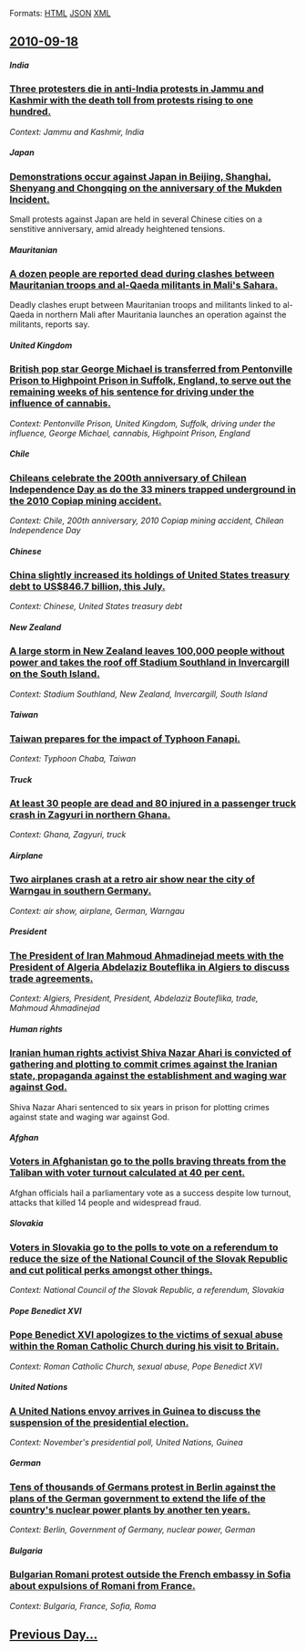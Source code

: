 
Formats: [HTML](2010/09/18/index.html)  [JSON](2010/09/18/index.json)  [XML](2010/09/18/index.xml)  

## [2010-09-18](/news/2010/09/18/index.md)

##### India
### [Three protesters die in anti-India protests in Jammu and Kashmir with the death toll from protests rising to one hundred. ](/news/2010/09/18/three-protesters-die-in-anti-india-protests-in-jammu-and-kashmir-with-the-death-toll-from-protests-rising-to-one-hundred.md)
_Context: Jammu and Kashmir, India_

##### Japan
### [Demonstrations occur against Japan in Beijing, Shanghai, Shenyang and Chongqing on the anniversary of the Mukden Incident. ](/news/2010/09/18/demonstrations-occur-against-japan-in-beijing-shanghai-shenyang-and-chongqing-on-the-anniversary-of-the-mukden-incident.md)
Small protests against Japan are held in several Chinese cities on a senstitive anniversary, amid already heightened tensions.

##### Mauritanian
### [A dozen people are reported dead during clashes between Mauritanian troops and al-Qaeda militants in Mali's Sahara. ](/news/2010/09/18/a-dozen-people-are-reported-dead-during-clashes-between-mauritanian-troops-and-al-qaeda-militants-in-mali-s-sahara.md)
Deadly clashes erupt between Mauritanian troops and militants linked to al-Qaeda in northern Mali after Mauritania launches an operation against the militants, reports say.

##### United Kingdom
### [British pop star George Michael is transferred from Pentonville Prison to Highpoint Prison in Suffolk, England, to serve out the remaining weeks of his sentence for driving under the influence of cannabis. ](/news/2010/09/18/british-pop-star-george-michael-is-transferred-from-pentonville-prison-to-highpoint-prison-in-suffolk-england-to-serve-out-the-remaining-w.md)
_Context: Pentonville Prison, United Kingdom, Suffolk, driving under the influence, George Michael, cannabis, Highpoint Prison, England_

##### Chile
### [Chileans celebrate the 200th anniversary of Chilean Independence Day as do the 33 miners trapped underground in the 2010 Copiap mining accident. ](/news/2010/09/18/chileans-celebrate-the-200th-anniversary-of-chilean-independence-day-as-do-the-33-miners-trapped-underground-in-the-2010-copiapo-mining-acci.md)
_Context: Chile, 200th anniversary, 2010 Copiap mining accident, Chilean Independence Day_

##### Chinese
### [China slightly increased its holdings of United States treasury debt to US$846.7 billion, this July. ](/news/2010/09/18/china-slightly-increased-its-holdings-of-united-states-treasury-debt-to-us-846-7-billion-this-july.md)
_Context: Chinese,  United States treasury debt_

##### New Zealand
### [A large storm in New Zealand leaves 100,000 people without power and takes the roof off Stadium Southland in Invercargill on the South Island. ](/news/2010/09/18/a-large-storm-in-new-zealand-leaves-100-000-people-without-power-and-takes-the-roof-off-stadium-southland-in-invercargill-on-the-south-islan.md)
_Context: Stadium Southland, New Zealand, Invercargill, South Island_

##### Taiwan
### [Taiwan prepares for the impact of Typhoon Fanapi. ](/news/2010/09/18/taiwan-prepares-for-the-impact-of-typhoon-fanapi.md)
_Context: Typhoon Chaba, Taiwan_

##### Truck
### [At least 30 people are dead and 80 injured in a passenger truck crash in Zagyuri in northern Ghana. ](/news/2010/09/18/at-least-30-people-are-dead-and-80-injured-in-a-passenger-truck-crash-in-zagyuri-in-northern-ghana.md)
_Context: Ghana, Zagyuri, truck_

##### Airplane
### [Two airplanes crash at a retro air show near the city of Warngau in southern Germany. ](/news/2010/09/18/two-airplanes-crash-at-a-retro-air-show-near-the-city-of-warngau-in-southern-germany.md)
_Context: air show, airplane, German, Warngau_

##### President
### [The President of Iran Mahmoud Ahmadinejad meets with the President of Algeria Abdelaziz Bouteflika in Algiers to discuss trade agreements. ](/news/2010/09/18/the-president-of-iran-mahmoud-ahmadinejad-meets-with-the-president-of-algeria-abdelaziz-bouteflika-in-algiers-to-discuss-trade-agreements.md)
_Context: Algiers, President, President, Abdelaziz Bouteflika, trade, Mahmoud Ahmadinejad_

##### Human rights
### [Iranian human rights activist Shiva Nazar Ahari is convicted of gathering and plotting to commit crimes against the Iranian state, propaganda against the establishment and waging war against God. ](/news/2010/09/18/iranian-human-rights-activist-shiva-nazar-ahari-is-convicted-of-gathering-and-plotting-to-commit-crimes-against-the-iranian-state-propagand.md)
Shiva Nazar Ahari sentenced to six years in prison for plotting crimes against state and waging war against God.

##### Afghan
### [Voters in Afghanistan go to the polls braving threats from the Taliban with voter turnout calculated at 40 per cent. ](/news/2010/09/18/voters-in-afghanistan-go-to-the-polls-braving-threats-from-the-taliban-with-voter-turnout-calculated-at-40-per-cent.md)
Afghan officials hail a parliamentary vote as a success despite low turnout, attacks that killed 14 people and widespread fraud.

##### Slovakia
### [Voters in Slovakia go to the polls to vote on a referendum to reduce the size of the National Council of the Slovak Republic and cut political perks amongst other things. ](/news/2010/09/18/voters-in-slovakia-go-to-the-polls-to-vote-on-a-referendum-to-reduce-the-size-of-the-national-council-of-the-slovak-republic-and-cut-politic.md)
_Context: National Council of the Slovak Republic, a referendum, Slovakia_

##### Pope Benedict XVI
### [Pope Benedict XVI apologizes to the victims of sexual abuse within the Roman Catholic Church during his visit to Britain. ](/news/2010/09/18/pope-benedict-xvi-apologizes-to-the-victims-of-sexual-abuse-within-the-roman-catholic-church-during-his-visit-to-britain.md)
_Context: Roman Catholic Church, sexual abuse, Pope Benedict XVI_

##### United Nations
### [A United Nations envoy arrives in Guinea to discuss the suspension of the presidential election. ](/news/2010/09/18/a-united-nations-envoy-arrives-in-guinea-to-discuss-the-suspension-of-the-presidential-election.md)
_Context: November's presidential poll, United Nations, Guinea_

##### German
### [Tens of thousands of Germans protest in Berlin against the plans of the German government to extend the life of the country's nuclear power plants by another ten years. ](/news/2010/09/18/tens-of-thousands-of-germans-protest-in-berlin-against-the-plans-of-the-german-government-to-extend-the-life-of-the-country-s-nuclear-power.md)
_Context: Berlin, Government of Germany, nuclear power, German_

##### Bulgaria
### [Bulgarian Romani protest outside the French embassy in Sofia about expulsions of Romani from France. ](/news/2010/09/18/bulgarian-romani-protest-outside-the-french-embassy-in-sofia-about-expulsions-of-romani-from-france.md)
_Context: Bulgaria, France, Sofia, Roma_

## [Previous Day...](/news/2010/09/17/index.md)

